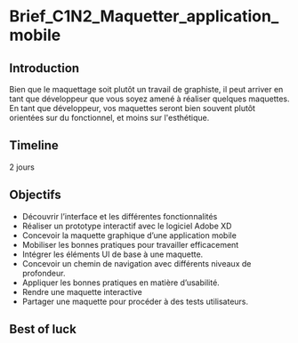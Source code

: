 # Brief_C1N2_Maquetter_application_mobile

## Introduction
Bien que le maquettage soit plutôt un travail de graphiste, il peut arriver en tant que développeur que vous soyez amené à réaliser quelques maquettes. En tant que développeur, vos maquettes seront bien souvent plutôt orientées sur du fonctionnel, et moins sur l'esthétique.

## Timeline
2 jours

## Objectifs
* Découvrir l’interface et les différentes fonctionnalités
* Réaliser un prototype interactif avec le logiciel Adobe XD
* Concevoir la maquette graphique d’une application mobile
* Mobiliser les bonnes pratiques pour travailler efficacement
* Intégrer les éléments UI de base à une maquette.
* Concevoir un chemin de navigation avec différents niveaux de profondeur.
* Appliquer les bonnes pratiques en matière d’usabilité.
* Rendre une maquette interactive
* Partager une maquette pour procéder à des tests utilisateurs.


## Best of luck ##
